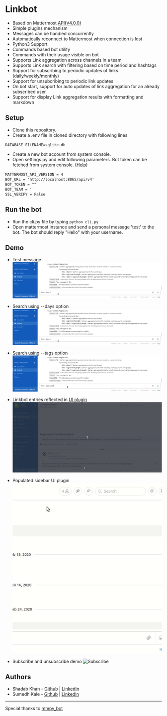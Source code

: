 # Linkbot

* Based on Mattermost [API(V4.0.0)](https://api.mattermost.com)
* Simple plugins mechanism
* Messages can be handled concurrently
* Automatically reconnect to Mattermost when connection is lost
* Python3 Support
* Commands based bot utility
* Commands with their usage visible on bot
* Supports Link aggregation across channels in a team
* Supports Link search with filtering based on time period and hashtags
* Support for subscribing to periodic updates of links (daily/weekly/monthly)
* Support for unsubcribing to periodic link updates
* On bot start, support for auto updates of link aggregation for an already subscribed user
* Support for display Link aggregation results with formatting and markdown

## Setup

* Clone this repository.
* Create a .env file in cloned directory with following lines
```
DATABASE_FILENAME=sqlite.db
```
* Create a new bot account from system console.
* Open settings.py and edit following parameters. Bot token can be fetched from system console. ([Help](https://docs.mattermost.com/developer/bot-accounts.html))
```
MATTERMOST_API_VERSION = 4
BOT_URL = 'http://localhost:8065/api/v4'
BOT_TOKEN = ""
BOT_TEAM = ''
SSL_VERIFY = False
```

## Run the bot

* Run the cli.py file by typing `python cli.py`
* Open mattermost instance and send a personal message 'test' to the bot. The bot should reply "Hello" with your username.

## Demo

* Test message
![Test](demo/days.gif)

* Search using --days option
![Days search](demo/days.gif)

* Search using --tags option
![Tags search](demo/tags.gif)

* Linkbot entries reflected in [UI plugin](https://github.com/shadabk96/mattermost-linkbot-plugin)
![UI demo](demo/ui-plugin.gif)

* Populated sidebar UI plugin 
![Sidebar](demo/sidebar.gif)

* Subscribe and unsubscribe demo
![Subscribe](demo/subs.gif)

## Authors

* Shadab Khan - [Github](https://github.com/shadabk96) | [LinkedIn](https://www.linkedin.com/in/shadabk96/)
* Sumedh Kale - [Github](https://github.com/sumedhkale) | [LinkedIn](https://www.linkedin.com/in/sumedh-kale/)

---

Special thanks to [mmpy_bot](https://github.com/attzonko/mmpy_bot)
